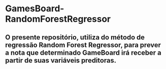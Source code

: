 # GamesBoard-RandomForestRegressor
## O presente repositório, utiliza do método de regressão Random Forest Regressor, para prever a nota que determinado GameBoard irá receber a partir de suas variáveis preditoras.
